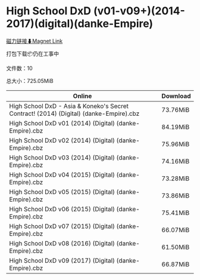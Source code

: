 # High School DxD (v01-v09+)(2014-2017)(digital)(danke-Empire)

[磁力链接⬇Magnet Link](magnet:?xt=urn:btih:db640a136910ba36588bfba5e5779b8f1a66bffd&dn=High%20School%20DxD%20%28v01-v09%2B%29%282014-2017%29%28digital%29%28danke-Empire%29)

打包下载📦仍在工事中

文件数：10

总大小：725.05MiB

Online | Download
--- | ---
High School DxD - Asia & Koneko's Secret Contract! (2014) (Digital) (danke-Empire).cbz | 73.76MiB
High School DxD v01 (2014) (Digital) (danke-Empire).cbz | 84.19MiB
High School DxD v02 (2014) (Digital) (danke-Empire).cbz | 75.96MiB
High School DxD v03 (2014) (Digital) (danke-Empire).cbz | 74.16MiB
High School DxD v04 (2015) (Digital) (danke-Empire).cbz | 73.28MiB
High School DxD v05 (2015) (Digital) (danke-Empire).cbz | 73.86MiB
High School DxD v06 (2015) (Digital) (danke-Empire).cbz | 75.41MiB
High School DxD v07 (2015) (Digital) (danke-Empire).cbz | 66.07MiB
High School DxD v08 (2016) (Digital) (danke-Empire).cbz | 61.50MiB
High School DxD v09 (2017) (Digital) (danke-Empire).cbz | 66.87MiB